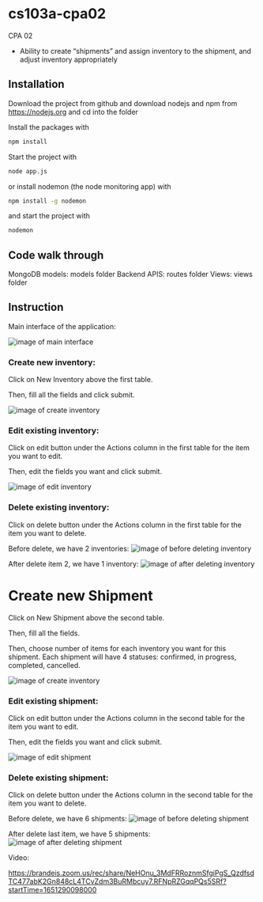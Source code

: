 # cs103a-cpa02

CPA 02

-   Ability to create “shipments” and assign inventory to the shipment, and adjust inventory appropriately

## Installation
Download the project from github and download nodejs and npm from https://nodejs.org
and cd into the folder

Install the packages with
``` bash
npm install
```
Start the project with
``` bash
node app.js
```
or install nodemon (the node monitoring app) with
``` bash
npm install -g nodemon
```
and start the project with
``` bash
nodemon
```

## Code walk through

MongoDB models: models folder
Backend APIS: routes folder
Views: views folder

## Instruction

Main interface of the application:

![image of main interface](https://user-images.githubusercontent.com/74166827/164124058-839ae9b4-f81b-4b2b-a91b-0edb5bef9551.png)

### Create new inventory:

Click on New Inventory above the first table.

Then, fill all the fields and click submit.

![image of create inventory](https://user-images.githubusercontent.com/74166827/164124845-1c22c1b2-4d09-4d5b-a242-80188e94754d.png)

### Edit existing inventory:

Click on edit button under the Actions column in the first table for the item you want to edit.

Then, edit the fields you want and click submit.

![image of edit inventory](https://user-images.githubusercontent.com/74166827/164124965-ab153ae9-d740-46d3-8e55-4cb49b41a3cc.png)

### Delete existing inventory:

Click on delete button under the Actions column in the first table for the item you want to delete.

Before delete, we have 2 inventories:
![image of before deleting inventory](https://user-images.githubusercontent.com/74166827/164125119-2159dca8-d353-463b-a727-57153f788a3f.png)

After delete item 2, we have 1 inventory:
![image of after deleting inventory](https://user-images.githubusercontent.com/74166827/164125138-9842f4ed-00ea-4b42-be15-66dcfb3636ff.png)

# Create new Shipment

Click on New Shipment above the second table.

Then, fill all the fields.

Then, choose number of items for each inventory you want for this shipment. Each shipment will have 4 statuses: confirmed, in progress, completed, cancelled.

![image of create inventory](https://user-images.githubusercontent.com/74166827/164125618-88341898-cc5e-458c-9348-ebb605b34f17.png)

### Edit existing shipment:

Click on edit button under the Actions column in the second table for the item you want to edit.

Then, edit the fields you want and click submit.

![image of edit shipment](https://user-images.githubusercontent.com/74166827/164125727-3062e96f-6a82-4697-b336-7457e473a9be.png)

### Delete existing shipment:

Click on delete button under the Actions column in the second table for the item you want to delete.

Before delete, we have 6 shipments:
![image of before deleting shipment](https://user-images.githubusercontent.com/74166827/164125906-57957cec-89b4-45da-833b-e1d2cfeacbab.png)

After delete last item, we have 5 shipments:
![image of after deleting shipment](https://user-images.githubusercontent.com/74166827/164125938-00a4e002-32c7-455d-bf61-951a79fe6b16.png)

Video:

https://brandeis.zoom.us/rec/share/NeHOnu_3MdFRRoznmSfgiPgS_QzdfsdTC477abK2Gn848cL4TCvZdm3BuRMbcuy7.RFNpRZGqqPQs5SRf?startTime=1651290098000